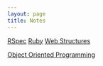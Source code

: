 ```yaml
---
layout: page
title: Notes
---
```


[RSpec](notes/rspec.html)
[Ruby](notes/ruby.html)
[Web Structures](notes/www.html)

[Object Oriented Programming](notes/oop.html)


<!--stackedit_data:
eyJoaXN0b3J5IjpbMjA1MDAxMTQ4NSwtMTk5MDQzNTk3MCwtMj
I2MTc1MTM4XX0=
-->